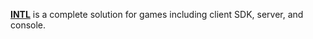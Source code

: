 [**INTL**](https://web.archive.org/web/20230921163330/https://developers.intlgame.com/docs/intlsdk/) is a complete solution for games including client SDK, server, and console.